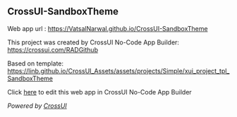 ## CrossUI-SandboxTheme
Web app url : https://VatsalNarwal.github.io/CrossUI-SandboxTheme

This project was created by CrossUI No-Code App Builder: https://crossui.com/RADGithub

Based on template: https://linb.github.io/CrossUI_Assets/assets/projects/Simple/xui_project_tpl_SandboxTheme

Click [here](https://crossui.com/RADGithub/#!from=github&owner=VatsalNarwal&repo=CrossUI-SandboxTheme) to edit this web app in CrossUI No-Code App Builder

<i>Powered by [CrossUI](https://crossui.com)</i>
